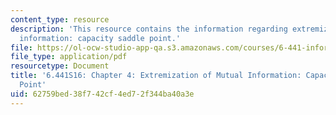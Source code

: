 ```yaml
---
content_type: resource
description: 'This resource contains the information regarding extremization of mutual
  information: capacity saddle point.'
file: https://ol-ocw-studio-app-qa.s3.amazonaws.com/courses/6-441-information-theory-spring-2016/62759bed38f742cf4ed72f344ba40a3e_MIT6_441S16_chapter_4.pdf
file_type: application/pdf
resourcetype: Document
title: '6.441S16: Chapter 4: Extremization of Mutual Information: Capacity Saddle
  Point'
uid: 62759bed-38f7-42cf-4ed7-2f344ba40a3e
---
```

